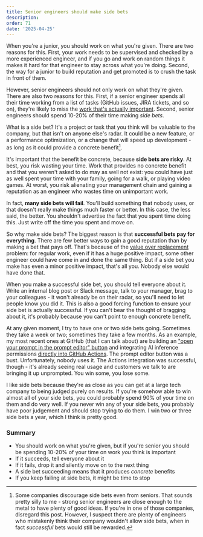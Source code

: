 ```yaml
---
title: Senior engineers should make side bets
description: 
order: 71
date: '2025-04-25'
---
```


When you're a junior, you should work on what you're given. There are two reasons for this. First, your work needs to be supervised and checked by a more experienced engineer, and if you go and work on random things it makes it hard for that engineer to stay across what you're doing. Second, the way for a junior to build reputation and get promoted is to crush the task in front of them. 

However, senior engineers should not only work on what they're given. There are also two reasons for this. First, if a senior engineer spends all their time working from a list of tasks (GitHub issues, JIRA tickets, and so on), they're likely to miss the [work that's actually important](/party-tricks). Second, senior engineers should spend 10-20% of their time making _side bets_.

What is a side bet? It's a project or task that you think will be valuable to the company, but that isn't on anyone else's radar. It could be a new feature, or a performance optimization, or a change that will speed up development - as long as it could provide a concrete benefit[^1].

It's important that the benefit be concrete, because **side bets are risky**. At best, you risk wasting your time. Work that provides no concrete benefit and that you weren't asked to do may as well not exist: you could have just as well spent your time with your family, going for a walk, or playing video games. At worst, you risk alienating your management chain and gaining a reputation as an engineer who wastes time on unimportant work.

In fact, **many side bets will fail**. You'll build something that nobody uses, or that doesn't really make things much faster or better. In this case, the less said, the better. You shouldn't advertise the fact that you spent time doing this. Just write off the time you spent and move on.

So why make side bets? The biggest reason is that **successful bets pay for everything**. There are few better ways to gain a good reputation than by making a bet that pays off. That's because of the [value over replacement](/value-over-replacement) problem: for regular work, even if it has a huge positive impact, some other engineer could have come in and done the same thing. But if a side bet you make has even a minor positive impact, that's all you. Nobody else would have done that.

When you make a successful side bet, you should tell everyone about it. Write an internal blog post or Slack message, talk to your manager, brag to your colleagues - it won't already be on their radar, so you'll need to let people know you did it. This is also a good forcing function to ensure your side bet is actually successful. If you can't bear the thought of bragging about it, it's probably because you can't point to enough concrete benefit.

At any given moment, I try to have one or two side bets going. Sometimes they take a week or two; sometimes they take a few months. As an example, my most recent ones at GitHub (that I can talk about) are building an ["open your prompt in the prompt editor" button](https://github.blog/changelog/2025-02-12-github-models-playground-now-integrates-with-user-repository-code-ga/) and integrating AI inference permissions [directly into GitHub Actions](https://dev.to/fidelusaleksander/github-actions-just-got-smarter-new-native-ai-support-and-what-it-means-for-automation-3f56). The prompt editor button was a bust. Unfortunately, nobody uses it. The Actions integration was successful, though - it's already seeing real usage and customers we talk to are bringing it up unprompted. You win some, you lose some.

I like side bets because they're as close as you can get at a large tech company to being judged purely on results. If you're somehow able to win almost all of your side bets, you could probably spend 90% of your time on them and do very well. If you never win any of your side bets, you probably have poor judgement and should stop trying to do them. I win two or three side bets a year, which I think is pretty good.

### Summary

- You should work on what you're given, but if you're senior you should be spending 10-20% of your time on work _you_ think is important
- If it succeeds, tell everyone about it
- If it fails, drop it and silently move on to the next thing
- A side bet succeeding means that it produces _concrete_ benefits
- If you keep failing at side bets, it might be time to stop

[^1]: Some companies discourage side bets even from seniors. That sounds pretty silly to me - strong senior engineers are close enough to the metal to have plenty of good ideas. If you're in one of those companies, disregard this post. However, I suspect there are plenty of engineers who mistakenly think their company wouldn't allow side bets, when in fact _successful_ bets would still be rewarded.
